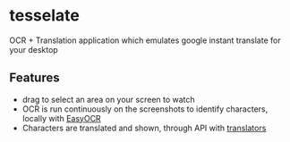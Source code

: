 # tesselate
OCR + Translation application which emulates google instant translate for your desktop

## Features
- drag to select an area on your screen to watch
- OCR is run continuously on the screenshots to identify characters, locally with [EasyOCR](https://github.com/JaidedAI/EasyOCR)
- Characters are translated and shown, through API with [translators](https://github.com/UlionTse/translators)
